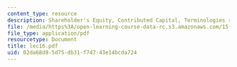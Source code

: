 ```yaml
---
content_type: resource
description: Shareholder's Equity, Contributed Capital, Terminologies related to Stock.
file: /media/https%3A/open-learning-course-data-rc.s3.amazonaws.com/15-515-financial-accounting-fall-2003/02da68d95d75db31f74743e14bcda724_lec16.pdf
file_type: application/pdf
resourcetype: Document
title: lec16.pdf
uid: 02da68d9-5d75-db31-f747-43e14bcda724
---
```

